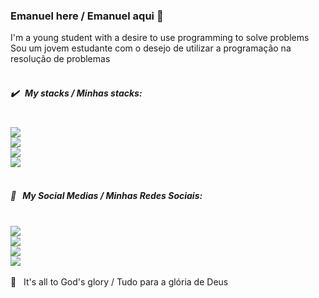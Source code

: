 ### Emanuel here / Emanuel aqui 👋
I'm a young student with a desire to use programming to solve problems<br/>Sou um jovem estudante com o desejo de utilizar a programação na resolução de problemas
<br/><br/>
##### :heavy_check_mark: &nbsp; My stacks / Minhas stacks:
<br/><img src="https://img.shields.io/badge/python-%233776AB.svg?&style=flat-square&logo=python&logoColor=white"/>
<br/><img src="https://img.shields.io/badge/html-%23239120.svg?&style=flat-square&logo=html5&logoColor=white"/>
<br/><img src="https://img.shields.io/badge/css-%23239120.svg?&style=flat-square&logo=css3&logoColor=white"/>
<br/><img src="https://img.shields.io/badge/javascript-%23F7DF1E.svg?&style=flat-square&logo=javascript&logoColor=black"/>
<br/><br/>
##### :link: &nbsp; My Social Medias / Minhas Redes Sociais:
<br/>[<img src="https://img.shields.io/badge/linkedin-%230077B5.svg?&style=for-the-badge&logo=linkedin&logoColor=white"/>](https://www.linkedin.com/in/almeida-emanuel/)
<br/>[<img src="https://img.shields.io/badge/facebook-%231877F2.svg?&style=for-the-badge&logo=facebook&logoColor=white"/>](https://www.facebook.com/em4nuel.almeida/)
<br/>[<img src="https://img.shields.io/badge/instagram-%23E4405F.svg?&style=for-the-badge&logo=instagram&logoColor=white"/>](https://www.instagram.com/em_almeid/)
<br/>[<img src="https://img.shields.io/badge/twitter-%231DA1F2.svg?&style=for-the-badge&logo=twitter&logoColor=white"/>](https://www.twitter.com/em_almeid/)
<br/><br/>
:pray: &nbsp; It's all to God's glory / Tudo para a glória de Deus
